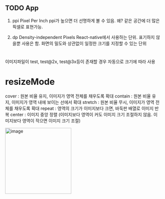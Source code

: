 ## TODO App

1. ppi
   Pixel Per Inch
   ppi가 높으면 더 선명하게 볼 수 있음.
   왜? 같은 공간에 더 많은 픽셀로 표현가능.

2. dp
   Density-independent Pixels
   React-native에서 사용하는 단위. 표기하지 않을뿐 사용은 함.
   화면의 밀도와 상관없이 일정한 크기를 지정할 수 있는 단위

#

이미지파일이 test, test@2x, test@3x등이 존재할 경우 자동으로 크기에 따라 사용

# resizeMode

 cover : 원본 비율 유지, 이미지가 영역 전체를 채우도록 확대 
 contain : 원본 비율 유지, 이미지가 영역 내에 보이는 선에서 확대 
 stretch : 원본 비율 무시, 이미지가 영역 전체를 채우도록 확대 
 repeat : 영역의 크기가 이미지보다 크면, 바둑판 배열로 이미지 반복 
 center : 이미지 중앙 정렬 (이미지보다 영역이 커도 이미지 크기 조절하지 않음. 이미지보다 영역이 작으면 이미지 크기 조절) 

<img width="214" alt="image" src="https://user-images.githubusercontent.com/97781412/235593708-d86cc1e2-5852-46fb-81bc-ba139016eee3.png">

